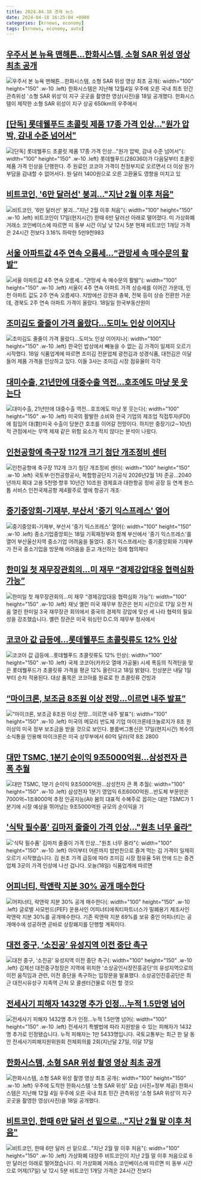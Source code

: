 ```yaml
---
title: 2024.04.18 경제 뉴스
date: 2024-04-18 16:25:04 +0900
categories: [krnews, economy]
tags: [krnews, economy, auto]
---
```

## [우주서 본 뉴욕 맨해튼…한화시스템, 소형 SAR 위성 영상 최초 공개](https://n.news.naver.com/mnews/article/119/0002821477)

![우주서 본 뉴욕 맨해튼…한화시스템, 소형 SAR 위성 영상 최초 공개](https://mimgnews.pstatic.net/image/origin/119/2024/04/18/2821477.jpg?type=nf220_150){: width="100" height="150" .w-10 .left}
한화시스템은 지난해 12월4일 우주에 오른 국내 최초 민간 관측위성 '소형 SAR 위성'이 지구 곳곳을 촬영한 영상(사진)을 18일 공개했다. 한화시스템이 제작한 소형 SAR 위성이 지구 상공 650km의 우주에서

## [[단독] 롯데웰푸드 초콜릿 제품 17종 가격 인상…"원가 압박, 감내 수준 넘어서"](https://n.news.naver.com/mnews/article/018/0005717875)

![[단독] 롯데웰푸드 초콜릿 제품 17종 가격 인상…"원가 압박, 감내 수준 넘어서"](https://mimgnews.pstatic.net/image/origin/018/2024/04/18/5717875.jpg?type=nf220_150){: width="100" height="150" .w-10 .left}
롯데웰푸드(280360)가 다음달부터 초콜릿 제품 가격 인상을 단행한다. 주 원료인 코코아 가격이 천정부지로 오르면서 더 이상 원가 부담을 감내할 수 없어서다. 원·달러 1400원으로 오른 고환율도 영향을 미치고 있

## [비트코인, '6만 달러선' 붕괴…"지난 2월 이후 처음"](https://n.news.naver.com/mnews/article/215/0001158040)

![비트코인, '6만 달러선' 붕괴…"지난 2월 이후 처음"](https://mimgnews.pstatic.net/image/origin/215/2024/04/18/1158040.jpg?type=nf220_150){: width="100" height="150" .w-10 .left}
비트코인이 17일(현지시간) 한때 6만 달러선 아래로 떨어졌다. 미 가상화폐 거래소 코인베이스에 따르면 미 동부 시간 이날 낮 12시 5분 현재 비트코인 1개당 가격은 24시간 전보다 3.16% 하락한 5만9천983

## [서울 아파트값 4주 연속 오름세…“관망세 속 매수문의 활발”](https://n.news.naver.com/mnews/article/119/0002821614)

![서울 아파트값 4주 연속 오름세…“관망세 속 매수문의 활발”](https://mimgnews.pstatic.net/image/origin/119/2024/04/18/2821614.jpg?type=nf220_150){: width="100" height="150" .w-10 .left}
서울이 4주 연속 아파트 가격 상승세를 이어간 가운데, 인천 아파트 값도 2주 연속 오름세다. 지방에선 강원과 충북, 전북 등이 상승 전환한 가운데, 경북도 2주 연속 아파트 가격이 올랐다. 18일일 한국부동산원이

## [조미김도 줄줄이 가격 올랐다…도미노 인상 이어지나](https://n.news.naver.com/mnews/article/032/0003291367)

![조미김도 줄줄이 가격 올랐다…도미노 인상 이어지나](https://mimgnews.pstatic.net/image/origin/032/2024/04/18/3291367.jpg?type=nf220_150){: width="100" height="150" .w-10 .left}
한국인 밥상에서 빼놓을 수 없는 김 가격이 일제히 오르기 시작했다. 18일 식품업계에 따르면 조미김 전문업체 광천김과 성경식품, 대천김은 이달 들어 제품 가격을 인상하고 있다. 이들 3사는 조미김 시장 점유율이 각각

## [대미수출, 21년만에 대중수출 역전…호조에도 마냥 못 웃는다](https://n.news.naver.com/mnews/article/025/0003354984)

![대미수출, 21년만에 대중수출 역전…호조에도 마냥 못 웃는다](https://mimgnews.pstatic.net/image/origin/025/2024/04/18/3354984.jpg?type=nf220_150){: width="100" height="150" .w-10 .left}
미국의 활발한 소비와 한국 기업의 제조업 직접투자(FDI)에 힘입어 대(對)미국 수출이 당분간 호조를 이어갈 전망이다. 하지만 중장기(2∼10년)적 관점에서는 무역 제재 같은 위험 요소가 적지 않다는 분석이 나왔다.

## [인천공항에 축구장 112개 크기 첨단 개조정비 센터](https://n.news.naver.com/mnews/article/009/0005290287)

![인천공항에 축구장 112개 크기 첨단 개조정비 센터](https://mimgnews.pstatic.net/image/origin/009/2024/04/18/5290287.jpg?type=nf220_150){: width="100" height="150" .w-10 .left}
국토부·인천공항공사, 복합항공단지 기공식 2026년2월 1차 준공…2040년까지 확대 고용 5천명·향후 10년간 10조원 경제효과 대한항공 정비 공장 등 연계 원스톱 서비스 인천국제공항 제4활주로 옆에 항공기 개조·

## [중기중앙회-기재부, 부산서 '중기 익스프레스' 열어](https://n.news.naver.com/mnews/article/079/0003886877)

![중기중앙회-기재부, 부산서 '중기 익스프레스' 열어](https://mimgnews.pstatic.net/image/origin/079/2024/04/18/3886877.jpg?type=nf220_150){: width="100" height="150" .w-10 .left}
중소기업중앙회는 18일 기획재정부와 함께 부산에서 '중기 익스프레스'를 열어 부산울산지역 중소기업 어려움을 들었다. 중기 익스프레서는 중기중앙회와 기재부가 전국 중소기업을 방문해 어려움을 듣고 개선하는 정례 협의체다

## [한미일 첫 재무장관회의…미 재무 “경제강압대응 협력심화 가능”](https://n.news.naver.com/mnews/article/056/0011703933)

![한미일 첫 재무장관회의…미 재무 “경제강압대응 협력심화 가능”](https://mimgnews.pstatic.net/image/origin/056/2024/04/18/11703933.jpg?type=nf220_150){: width="100" height="150" .w-10 .left}
재닛 옐런 미국 재무부 장관은 현지 시간으로 17일 오전 처음 열린 한미일 3국 재무장관 회의에서 중국의 경제적 강압에 맞선 세 나라 협력의 필요성을 강조했습니다. 옐런 장관은 미국 워싱턴 D.C.의 재무부 청사에서

## [코코아 값 급등에…롯데웰푸드 초콜릿류도 12% 인상](https://n.news.naver.com/mnews/article/011/0004329540)

![코코아 값 급등에…롯데웰푸드 초콜릿류도 12% 인상](https://mimgnews.pstatic.net/image/origin/011/2024/04/18/4329540.jpg?type=nf220_150){: width="100" height="150" .w-10 .left}
국제 코코아(카카오 열매 가공물) 시세 폭등의 직격탄을 맞은 롯데웰푸드가 초콜릿류 가격을 평균 12% 올린다고 18일 밝혔다. 인상분은 내달 1일부터 순차 적용된다. 대상 품목은 코코아를 원료로 한 초콜릿류 건빙과

## [“마이크론, 보조금 8조원 이상 전망…이르면 내주 발표”](https://n.news.naver.com/mnews/article/011/0004329625)

![“마이크론, 보조금 8조원 이상 전망…이르면 내주 발표”](https://mimgnews.pstatic.net/image/origin/011/2024/04/18/4329625.jpg?type=nf220_150){: width="100" height="150" .w-10 .left}
미국의 메모리 반도체 기업 마이크론테크놀로지가 8조 원 이상의 미국 정부 보조금을 받을 것으로 보인다. 블룸버그통신은 17일(현지시간) 복수의 소식통을 인용해 마이크론은 미국 상무부에서 60억 달러(약 8조 2800

## [대만 TSMC, 1분기 순이익 9조5000억원…삼성전자 큰 폭 추월](https://n.news.naver.com/mnews/article/029/0002868472)

![대만 TSMC, 1분기 순이익 9조5000억원…삼성전자 큰 폭 추월](https://mimgnews.pstatic.net/image/origin/029/2024/04/18/2868472.jpg?type=nf220_150){: width="100" height="150" .w-10 .left}
삼성전자 1분기 영업익 6조6000억원...반도체 부문만은 7000억~1조8000억 추정 인공지능(AI) 붐의 대표적 수혜주로 꼽히는 대만 TSMC가 1분기에 시장 예상을 뛰어넘는 9조5000억원 규모의 순이익을 기

## ['식탁 필수품' 김마저 줄줄이 가격 인상…"원초 너무 올라"](https://n.news.naver.com/mnews/article/055/0001148095)

!['식탁 필수품' 김마저 줄줄이 가격 인상…"원초 너무 올라"](https://mimgnews.pstatic.net/image/origin/055/2024/04/18/1148095.jpg?type=nf220_150){: width="100" height="150" .w-10 .left}
아이부터 어른까지 밥반찬으로 즐겨 먹는 김 가격이 일제히 오르기 시작했습니다. 김 원초 가격 급등에 따라 조미김 시장 점유율 5위 안에 드는 중견업체 3곳이 가격 인상에 나선 겁니다. 오늘(18일) 식품업계에 따르면

## [어피너티, 락앤락 지분 30% 공개 매수한다](https://n.news.naver.com/mnews/article/015/0004974183)

![어피너티, 락앤락 지분 30% 공개 매수한다](https://mimgnews.pstatic.net/image/origin/015/2024/04/17/4974183.jpg?type=nf220_150){: width="100" height="150" .w-10 .left}
글로벌 사모펀드(PEF) 운용사인 어피너티에쿼티파트너스가 밀폐용기 제조사인 락앤락 지분 30%를 공개매수한다. 기존 락앤락 지분 69%를 보유 중인 어피너티는 공개매수에 성공하면 곧바로 상장폐지를 단행할 계획이다.

## [대전 중구, ‘소진공’ 유성지역 이전 중단 촉구](https://n.news.naver.com/mnews/article/031/0000829677)

![대전 중구, ‘소진공’ 유성지역 이전 중단 촉구](https://mimgnews.pstatic.net/image/origin/031/2024/04/18/829677.jpg?type=nf220_150){: width="100" height="150" .w-10 .left}
김제선 대전중구청장은 지역에 위치한 ‘소상공인시장진흥공단’의 유성지역으로의 이전 움직임과 관련, 이전 중단을 촉구하는 입장문을 발표했다. 소상공인진흥공단은 최근 대전시유성구 지족역 근처 모 콜센터건물로 이전 할 것으

## [전세사기 피해자 1432명 추가 인정…누적 1.5만명 넘어](https://n.news.naver.com/mnews/article/437/0000388986)

![전세사기 피해자 1432명 추가 인정…누적 1.5만명 넘어](https://mimgnews.pstatic.net/image/origin/437/2024/04/18/388986.jpg?type=nf220_150){: width="100" height="150" .w-10 .left}
전세사기 특별법에 따라 지원받을 수 있는 피해자가 1432명 추가로 인정됐습니다. 누적 피해자는 1만 5433명입니다. 국토교통부는 최근 한 달 동안 전세사기피해지원위원회 전체회의를 2회(지난달 27일, 이달 17일

## [한화시스템, 소형 SAR 위성 촬영 영상 최초 공개](https://n.news.naver.com/mnews/article/018/0005717743)

![한화시스템, 소형 SAR 위성 촬영 영상 최초 공개](https://mimgnews.pstatic.net/image/origin/018/2024/04/18/5717743.jpg?type=nf220_150){: width="100" height="150" .w-10 .left}
우주에 도착한 한화시스템 ‘소형 SAR 위성’ 모습 (사진=정부 제공) 한화시스템은 지난해 12월 4일 우주에 오른 국내 최초 민간 관측위성 ‘소형 SAR 위성’이 지구 곳곳을 촬영한 영상(사진)을 18일 공개했다.

## [비트코인, 한때 6만 달러 선 밑으로…"지난 2월 말 이후 처음"](https://n.news.naver.com/mnews/article/055/0001147983)

![비트코인, 한때 6만 달러 선 밑으로…"지난 2월 말 이후 처음"](https://mimgnews.pstatic.net/image/origin/055/2024/04/18/1147983.jpg?type=nf220_150){: width="100" height="150" .w-10 .left}
가상화폐 대장주 비트코인이 지난 2월 말 이후 처음으로 6만 달러선 아래로 떨어졌습니다. 미 가상화폐 거래소 코인베이스에 따르면 미 동부 시간으로 어제(17일) 낮 12시 5분 비트코인 1개당 가격은 24시간 전보다

